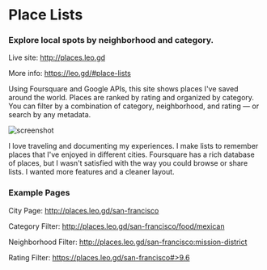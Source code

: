 # Place Lists

### Explore local spots by neighborhood and category.

Live site: http://places.leo.gd

More info: https://leo.gd/#place-lists


Using Foursquare and Google APIs, this site shows places I've saved around the world. Places are ranked by rating and organized by category. You can filter by a combination of category, neighborhood, and rating — or search by any metadata.


![screenshot](https://github.com/leomancini31/place-lists/blob/master/readme/screenshot-compressed.jpg)


I love traveling and documenting my experiences. I make lists to remember places that I've enjoyed in different cities. Foursquare has a rich database of places, but I wasn't satisfied with the way you could browse or share lists. I wanted more features and a cleaner layout.


### Example Pages

City Page: http://places.leo.gd/san-francisco

Category Filter: http://places.leo.gd/san-francisco/food/mexican

Neighborhood Filter: http://places.leo.gd/san-francisco:mission-district

Rating Filter: https://places.leo.gd/san-francisco#>9.6

